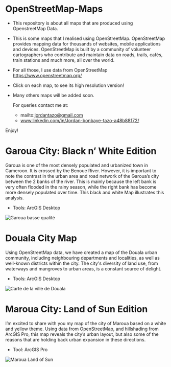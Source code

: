 # OpenStreetMap-Maps
- This repository is about all maps that are produced using OpenstreetMap Data.
- This is some maps that I realised using OpenStreetMap. OpenStreetMap provides mapping data for thousands of websites, mobile applications and devices. OpenStreetMap is built by a community of volunteer cartographers who contribute and maintain data on roads, trails, cafés, train stations and much more, all over the world.
- For all those, I use data from OpenStreetMap https://www.openstreetmap.org/
- Click on each map, to see its high resolution version!
- Many others maps will be added soon.

   For queries contact me at:
   - mailto:jordantazo@gmail.com
   - www.linkedin.com/in/Jordan-bonbaye-tazo-a48b88172/

Enjoy!

# Garoua City: Black n’ White Edition 
Garoua is one of the most densely populated and urbanized town in Cameroon. It is crossed by the Benoue River. However, it is important to note the contrast in the urban area and road network of the Garoua’s city between the 2 banks of the river. This is mainly because the left bank is very often flooded in the rainy season, while the right bank has become more densely populated over time. This black and white Map illustrates this analysis.

- Tools: ArcGIS Desktop

![Garoua basse qualité](https://github.com/user-attachments/assets/2bc26900-8ecd-47b8-b970-4a46f4e1ed42)

# Douala City Map
Using OpenStreetMap data, we have created a map of the Douala urban community, including neighbouring departments and localities, as well as well-known districts within the city. The city's diversity of land use, from waterways and mangroves to urban areas, is a constant source of delight.

- Tools: ArcGIS Desktop 

![Carte de la ville de Douala](https://github.com/user-attachments/assets/966e7f52-d44a-4003-96b2-782ad8f76b17)

# Maroua City: Land of Sun Edition
I’m excited to share with you my map of the city of Maroua based on a white and yellow theme. Using data from OpenStreetMap, and hillshading from ArcGIS Pro, this map reveals the city’s urban layout, but also some of the reasons that are holding back urban expansion in these directions. 

- Tool: ArcGIS Pro

![Maroua Land of Sun](https://github.com/user-attachments/assets/a1a27298-c379-479c-a9f1-55904805c229)
